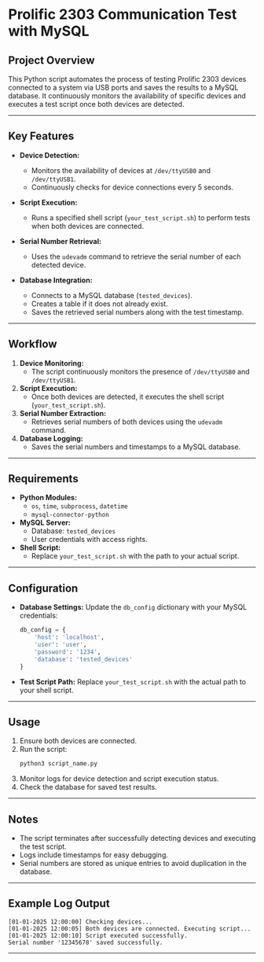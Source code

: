 # Prolific 2303 Communication Test with MySQL

## Project Overview

This Python script automates the process of testing Prolific 2303 devices connected to a system via USB ports and saves the results to a MySQL database. It continuously monitors the availability of specific devices and executes a test script once both devices are detected.

---

## Key Features

- **Device Detection:**

  - Monitors the availability of devices at `/dev/ttyUSB0` and `/dev/ttyUSB1`.
  - Continuously checks for device connections every 5 seconds.

- **Script Execution:**

  - Runs a specified shell script (`your_test_script.sh`) to perform tests when both devices are connected.

- **Serial Number Retrieval:**

  - Uses the `udevadm` command to retrieve the serial number of each detected device.

- **Database Integration:**

  - Connects to a MySQL database (`tested_devices`).
  - Creates a table if it does not already exist.
  - Saves the retrieved serial numbers along with the test timestamp.

---

## Workflow

1. **Device Monitoring:**
   - The script continuously monitors the presence of `/dev/ttyUSB0` and `/dev/ttyUSB1`.
2. **Script Execution:**
   - Once both devices are detected, it executes the shell script (`your_test_script.sh`).
3. **Serial Number Extraction:**
   - Retrieves serial numbers of both devices using the `udevadm` command.
4. **Database Logging:**
   - Saves the serial numbers and timestamps to a MySQL database.

---

## Requirements

- **Python Modules:**
  - `os`, `time`, `subprocess`, `datetime`
  - `mysql-connector-python`
- **MySQL Server:**
  - Database: `tested_devices`
  - User credentials with access rights.
- **Shell Script:**
  - Replace `your_test_script.sh` with the path to your actual script.

---

## Configuration

- **Database Settings:**
  Update the `db_config` dictionary with your MySQL credentials:
  ```python
  db_config = {
      'host': 'localhost',
      'user': 'user',
      'password': '1234',
      'database': 'tested_devices'
  }
  ```
- **Test Script Path:**
  Replace `your_test_script.sh` with the actual path to your shell script.

---

## Usage

1. Ensure both devices are connected.
2. Run the script:
   ```bash
   python3 script_name.py
   ```
3. Monitor logs for device detection and script execution status.
4. Check the database for saved test results.

---

## Notes

- The script terminates after successfully detecting devices and executing the test script.
- Logs include timestamps for easy debugging.
- Serial numbers are stored as unique entries to avoid duplication in the database.

---

## Example Log Output

```
[01-01-2025 12:00:00] Checking devices...
[01-01-2025 12:00:05] Both devices are connected. Executing script...
[01-01-2025 12:00:10] Script executed successfully.
Serial number '12345678' saved successfully.
```

---

